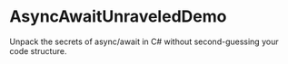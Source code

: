 # AsyncAwaitUnraveledDemo
Unpack the secrets of async/await in C# without second-guessing your code structure.
